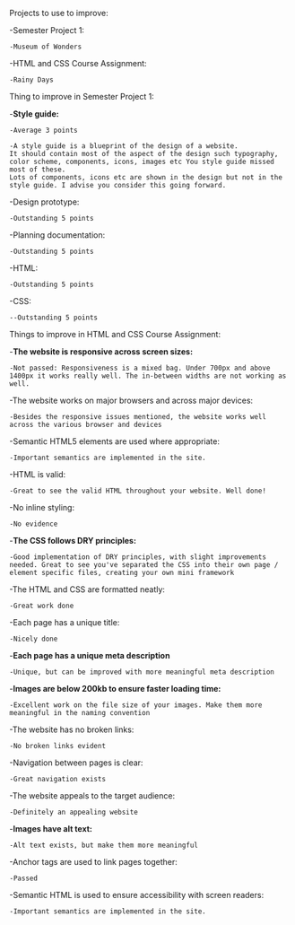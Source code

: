 Projects to use to improve:

  -Semester Project 1:

    -Museum of Wonders

  -HTML and CSS Course Assignment:

    -Rainy Days


Thing to improve in Semester Project 1:

  -**Style guide:**

    -Average 3 points

    -A style guide is a blueprint of the design of a website. 
    It should contain most of the aspect of the design such typography, color scheme, components, icons, images etc You style guide missed most of these. 
    Lots of components, icons etc are shown in the design but not in the style guide. I advise you consider this going forward.

  -Design prototype:

    -Outstanding 5 points

  -Planning documentation:

    -Outstanding 5 points

  -HTML:

    -Outstanding 5 points

  -CSS:

    --Outstanding 5 points


Things to improve in HTML and CSS Course Assignment:

  -**The website is responsive across screen sizes:**

    -Not passed: Responsiveness is a mixed bag. Under 700px and above 1400px it works really well. The in-between widths are not working as well.

  -The website works on major browsers and across major devices:

    -Besides the responsive issues mentioned, the website works well across the various browser and devices

  -Semantic HTML5 elements are used where appropriate:

    -Important semantics are implemented in the site.

  -HTML is valid:

    -Great to see the valid HTML throughout your website. Well done!

  -No inline styling:

    -No evidence

  -**The CSS follows DRY principles:**

    -Good implementation of DRY principles, with slight improvements needed. Great to see you've separated the CSS into their own page / element specific files, creating your own mini framework

  -The HTML and CSS are formatted neatly:

    -Great work done

  -Each page has a unique title:

    -Nicely done

  -**Each page has a unique meta description**

    -Unique, but can be improved with more meaningful meta description

  -**Images are below 200kb to ensure faster loading time:**

    -Excellent work on the file size of your images. Make them more meaningful in the naming convention

  -The website has no broken links:

    -No broken links evident

  -Navigation between pages is clear:

    -Great navigation exists

  -The website appeals to the target audience:

    -Definitely an appealing website

  -**Images have alt text:**

    -Alt text exists, but make them more meaningful

  -Anchor tags are used to link pages together:

    -Passed

  -Semantic HTML is used to ensure accessibility with screen readers:

    -Important semantics are implemented in the site.


  
